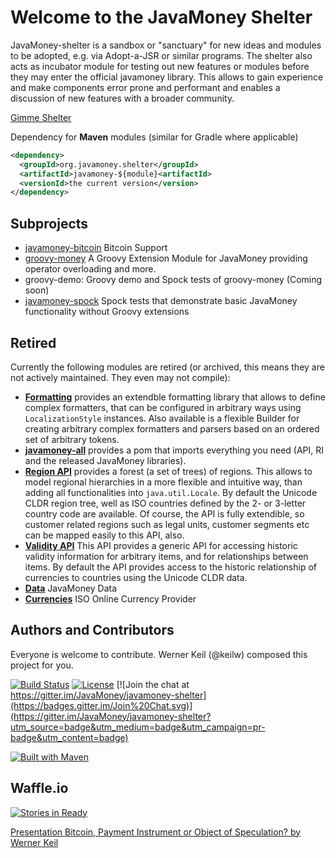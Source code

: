 Welcome to the JavaMoney Shelter
================================

JavaMoney-shelter is a sandbox or "sanctuary" for new ideas and modules to be adopted, e.g. via Adopt-a-JSR or similar programs.
The shelter also acts as incubator module for testing out new features or modules before they may enter the official javamoney library.
This allows to gain experience and make components error prone and performant and enables a discussion of new features with a broader community.

[Gimme Shelter](https://youtu.be/6yGFuX2KDQs)

Dependency for **Maven** modules (similar for Gradle where applicable)
```xml
<dependency>
  <groupId>org.javamoney.shelter</groupId>
  <artifactId>javamoney-${module}<artifactId>
  <versionId>the current version</version>
</dependency>
```

Subprojects
-----------
* [javamoney-bitcoin](./digital-currency/bitcoin) Bitcoin Support
* [groovy-money](./groovylang-support/groovy-money) A Groovy Extension Module for JavaMoney providing operator overloading and more.
* groovy-demo: Groovy demo and Spock tests of groovy-money (Coming soon)
* [javamoney-spock](./groovylang-support/groovy-money) Spock tests that demonstrate basic JavaMoney functionality without Groovy extensions

Retired
-------
Currently the following modules are retired (or archived, this means they are not actively maintained.
They even may not compile):
* [**Formatting**](retired/format) provides an extendble formatting library that allows to define complex formatters, that can be configured in arbitrary ways using `LocalizationStyle` instances.
Also available is a flexible Builder for creating arbitrary complex formatters and parsers based on an ordered set of arbitrary tokens.
* [**javamoney-all**](retired/javamoney-all) provides a pom that imports everything you need (API, RI and the released JavaMoney libraries).
* [**Region API**](retired/regions) provides a forest (a set of trees) of regions. This allows to model regional hierarchies in a more flexible and intuitive way, than adding all functionalities into `java.util.Locale`.
By default the Unicode CLDR region tree, well as ISO countries defined by the 2- or 3-letter country code are available.
Of course, the API is fully extendible, so customer related regions such as legal units, customer segments etc can be mapped easily to this API, also.
* [**Validity API**](retired/validity) This API provides a generic API for accessing historic validity information for arbitrary items, and for relationships between items.
By default the API provides access to the historic relationship of currencies to countries using the Unicode CLDR data.
* [**Data**](retired/cldr-data) JavaMoney Data
* [**Currencies**](retired/currencies) ISO Online Currency Provider

Authors and Contributors
------------------------
Everyone is welcome to contribute. Werner Keil (@keilw) composed this project for you.

[![Build Status](https://api.travis-ci.org/JavaMoney/javamoney-shelter.png?branch=master)](https://travis-ci.org/JavaMoney/javamoney-shelter) [![License](http://img.shields.io/badge/license-Apache2-red.svg)](http://opensource.org/licenses/apache-2.0) 
[![Join the chat at https://gitter.im/JavaMoney/javamoney-shelter](https://badges.gitter.im/Join%20Chat.svg)](https://gitter.im/JavaMoney/javamoney-shelter?utm_source=badge&utm_medium=badge&utm_campaign=pr-badge&utm_content=badge)

[![Built with Maven](http://maven.apache.org/images/logos/maven-feather.png)](http://maven.org/)

Waffle.io
-----------
[![Stories in Ready](https://badge.waffle.io/JavaMoney/javamoney-shelter.png?label=ready&title=Ready)](https://waffle.io/JavaMoney/javamoney-shelter)

[Presentation Bitcoin, Payment Instrument or Object of Speculation? by Werner Keil](http://www.slideshare.net/keilw/bitcoin-payment-instrument-or-object-of-speculation-smwhh-2014)
